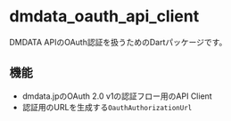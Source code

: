 # dmdata_oauth_api_client

DMDATA APIのOAuth認証を扱うためのDartパッケージです。

## 機能

- dmdata.jpのOAuth 2.0 v1の認証フロー用のAPI Client
- 認証用のURLを生成する`OauthAuthorizationUrl` 
